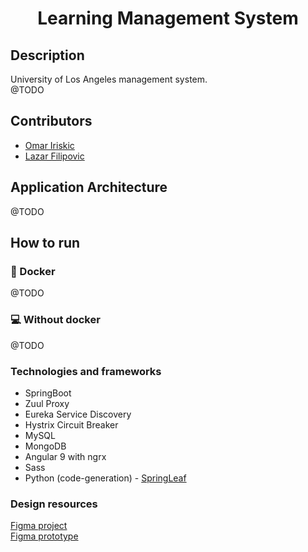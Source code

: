 <h1 align="center">Learning Management System</h1>

## Description

University of Los Angeles management system.  
@TODO

## Contributors

- [Omar Iriskic](https://github.com/OMKE)
- [Lazar Filipovic](https://github.com/laki098)

## Application Architecture

@TODO

## How to run

### 🐳 Docker

<!-- #### Requiremets

- [Docker](https://docs.docker.com/get-docker/)
- [Docker-Compose](https://docs.docker.com/compose/install/) -->

@TODO

### 💻 Without docker

@TODO

### Technologies and frameworks

- SpringBoot
- Zuul Proxy
- Eureka Service Discovery
- Hystrix Circuit Breaker
- MySQL
- MongoDB
- Angular 9 with ngrx
- Sass
- Python (code-generation) - [SpringLeaf](https://github.com/OMKE/SpringLeaf)

### Design resources

[Figma project](https://www.figma.com/file/qc1DDLrPyskpR015t6c3Q1/University-of-Los-Angeles-LMS?node-id=0%3A1) <br>
[Figma prototype](https://www.figma.com/proto/qc1DDLrPyskpR015t6c3Q1/University-of-Los-Angeles-LMS?node-id=0%3A1)
